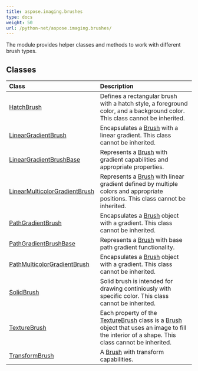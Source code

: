 ```yaml
---
title: aspose.imaging.brushes
type: docs
weight: 50
url: /python-net/aspose.imaging.brushes/
---
```



The module provides helper classes and methods to work with different brush types.

## **Classes**
|**Class**|**Description**|
| :- | :- |
|[HatchBrush](/imaging/python-net/aspose.imaging.brushes/hatchbrush/)|Defines a rectangular brush with a hatch style, a foreground color, and a background color. This class cannot be inherited.|
|[LinearGradientBrush](/imaging/python-net/aspose.imaging.brushes/lineargradientbrush/)|Encapsulates a [Brush](/imaging/python-net/aspose.imaging/brush/) with a linear gradient. This class cannot be inherited.|
|[LinearGradientBrushBase](/imaging/python-net/aspose.imaging.brushes/lineargradientbrushbase/)|Represents a [Brush](/imaging/python-net/aspose.imaging/brush/) with gradient capabilities and appropriate properties.|
|[LinearMulticolorGradientBrush](/imaging/python-net/aspose.imaging.brushes/linearmulticolorgradientbrush/)|Represents a [Brush](/imaging/python-net/aspose.imaging/brush/) with linear gradient defined by multiple colors and appropriate positions. This class cannot be inherited.|
|[PathGradientBrush](/imaging/python-net/aspose.imaging.brushes/pathgradientbrush/)|Encapsulates a [Brush](/imaging/python-net/aspose.imaging/brush/) object with a gradient. This class cannot be inherited.|
|[PathGradientBrushBase](/imaging/python-net/aspose.imaging.brushes/pathgradientbrushbase/)|Represents a [Brush](/imaging/python-net/aspose.imaging/brush/) with base path gradient functionality.|
|[PathMulticolorGradientBrush](/imaging/python-net/aspose.imaging.brushes/pathmulticolorgradientbrush/)|Encapsulates a [Brush](/imaging/python-net/aspose.imaging/brush/) object with a gradient. This class cannot be inherited.|
|[SolidBrush](/imaging/python-net/aspose.imaging.brushes/solidbrush/)|Solid brush is intended for drawing continiously with specific color. This class cannot be inherited.|
|[TextureBrush](/imaging/python-net/aspose.imaging.brushes/texturebrush/)|Each property of the [TextureBrush](/imaging/python-net/aspose.imaging.brushes/texturebrush/) class is a [Brush](/imaging/python-net/aspose.imaging/brush/) object that uses an image to fill the interior of a shape. This class cannot be inherited.|
|[TransformBrush](/imaging/python-net/aspose.imaging.brushes/transformbrush/)|A [Brush](/imaging/python-net/aspose.imaging/brush/) with transform capabilities.|
